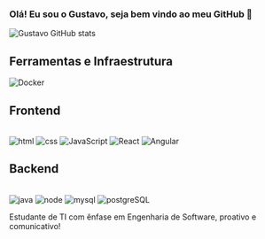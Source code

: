 ### Olá! Eu sou o Gustavo, seja bem vindo ao meu GitHub 👋
![Gustavo GitHub stats](https://github-readme-stats.vercel.app/api?username=Gustavobiz&show_icons=true&theme=dracula)
## Ferramentas e Infraestrutura

<img aling="center" alt="Docker" src="https://img.shields.io/badge/docker-%230db7ed.svg?style=for-the-badge&logo=docker&logoColor=white"/>

## Frontend

<div Style="display: inline_block"><br/>
   <img aling="center" alt="html" src="https://img.shields.io/badge/HTML5-E34F26?style=for-the-badge&logo=html5&logoColor=white"/>
   <img aling="center" alt="css" src="https://img.shields.io/badge/CSS3-1572B6?style=for-the-badge&logo=css3&logoColor=white"/>
   <img aling="center" alt="JavaScript" src="https://img.shields.io/badge/JavaScript-F7DF1E?style=for-the-badge&logo=javascript&logoColor=black"/>
   <img aling="center" alt="React" src="https://img.shields.io/badge/React-20232A?style=for-the-badge&logo=react&logoColor=61DAFB"/>
   <img aling="center" alt="Angular" src="https://img.shields.io/badge/Angular-DD0031?style=for-the-badge&logo=angular&logoColor=white"/>



</div>

## Backend

<div Style="display: inline_block"><br/>
   <img aling="center" alt="java" src="https://img.shields.io/badge/Java-ED8B00?style=for-the-badge&logo=openjdk&logoColor=white"/>
   <img aling="center" alt="node" src="https://img.shields.io/badge/Node.js-43853D?style=for-the-badge&logo=node.js&logoColor=white"/>
   <img aling="center" alt="mysql" src="https://img.shields.io/badge/MySQL-00000F?style=for-the-badge&logo=mysql&logoColor=white"/>
   <img aling="center" alt="postgreSQL" src="https://img.shields.io/badge/PostgreSQL-316192?style=for-the-badge&logo=postgresql&logoColor=white"/>


   
  Estudante de TI com ênfase em Engenharia de Software, proativo e comunicativo!
</div>